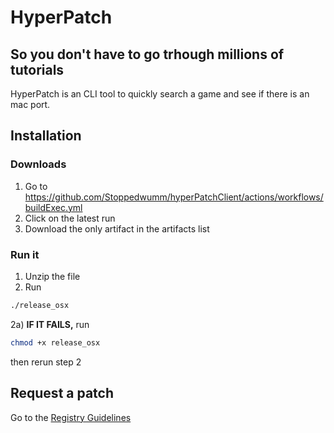 # HyperPatch
## So you don't have to go trhough millions of tutorials
HyperPatch is an CLI tool to quickly search a game and see if there is an mac port.

## Installation
### Downloads
1. Go to <https://github.com/Stoppedwumm/hyperPatchClient/actions/workflows/buildExec.yml>
2. Click on the latest run
3. Download the only artifact in the artifacts list

### Run it
1. Unzip the file
2. Run
```sh
./release_osx
```
2a) **IF IT FAILS,** run
```sh
chmod +x release_osx
```
then rerun step 2

## Request a patch
Go to the [Registry Guidelines](registry)

